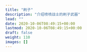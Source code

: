 ```yaml
---
title: "刷子"
description: "介绍喷喷战士的刷子武器"
lead: ""
date: 2020-10-06T08:49:15+00:00
lastmod: 2020-10-06T08:49:15+00:00
draft: false
weight: 110
images: []
---
```

